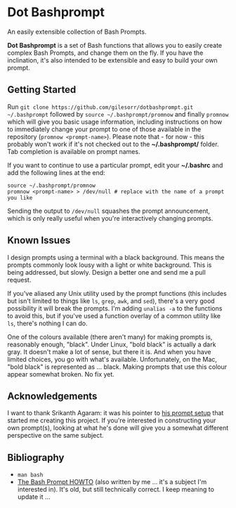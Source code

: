 # Dot Bashprompt
An easily extensible collection of Bash Prompts.

**Dot Bashprompt** is a set of Bash functions that allows you to easily
create complex Bash Prompts, and change them on the fly.  If you have the
inclination, it's also intended to be extensible and easy to build your own
prompt.


## Getting Started

Run `git clone https://github.com/gilesorr/dotbashprompt.git ~/.bashprompt`
followed by `source ~/.bashprompt/promnow` and finally `promnow` which
will give you basic usage information, including instructions on how to
immediately change your prompt to one of those available in the repository
(`promnow <prompt-name>`).  Please note that - for now - this probably
won't work if it's not checked out to the **~/.bashprompt/** folder.  Tab
completion is available on prompt names.

If you want to continue to use a particular prompt, edit your **~/.bashrc**
and add the following lines at the end:

```
source ~/.bashprompt/promnow
promnow <prompt-name> > /dev/null # replace with the name of a prompt you like
```

Sending the output to `/dev/null` squashes the prompt announcement, which
is only really useful when you're interactively changing prompts.


## Known Issues

I design prompts using a terminal with a black background.  This means the
prompts commonly look lousy with a light or white background.  This is
being addressed, but slowly.  Design a better one and send me a pull
request.

If you've aliased any Unix utility used by the prompt functions (this
includes but isn't limited to things like ``ls``, ``grep``, ``awk``, and
``sed``), there's a very good possibility it will break the prompts.  I'm
adding ``unalias -a`` to the functions to avoid this, but if you've used a
function overlay of a common utility like ``ls``, there's nothing I can do.

One of the colours available (there aren't many) for making prompts is,
reasonably enough, "black".  Under Linux, "bold black" is actually a dark
gray.  It doesn't make a lot of sense, but there it is.  And when you have
limited choices, you go with what's available.  Unfortunately, on the Mac,
"bold black" is represented as ... black.  Making prompts that use this
colour appear somewhat broken.  No fix yet.


## Acknowledgements

I want to thank Srikanth Agaram: it was his pointer to [his prompt
setup](https://gitlab.com/aksrikanth/settings/tree/master/config_sources)
that started me creating this project.  If you're interested in
constructing your own prompt(s), looking at what he's done will give you a
somewhat different perspective on the same subject.


## Bibliography

- `man bash`
- [The Bash Prompt HOWTO](http://www.gilesorr.com/bashprompt/howto/) (also
  written by me ... it's a subject I'm interested in).  It's old, but still
  technically correct.  I keep meaning to update it ...

